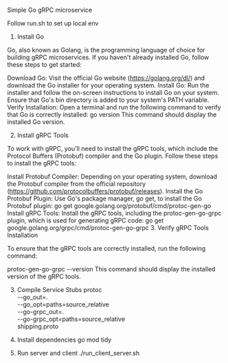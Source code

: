 Simple Go gRPC microservice

Follow run.sh to set up local env

1. Install Go

Go, also known as Golang, is the programming language of choice for building gRPC microservices. If you haven't already installed Go, follow these steps to get started:

Download Go: Visit the official Go website (https://golang.org/dl/) and download the Go installer for your operating system.
Install Go: Run the installer and follow the on-screen instructions to install Go on your system. Ensure that Go's bin directory is added to your system's PATH variable.
Verify Installation: Open a terminal and run the following command to verify that Go is correctly installed:
go version
This command should display the installed Go version.

2. Install gRPC Tools

To work with gRPC, you'll need to install the gRPC tools, which include the Protocol Buffers (Protobuf) compiler and the Go plugin. Follow these steps to install the gRPC tools:

Install Protobuf Compiler: Depending on your operating system, download the Protobuf compiler from the official repository (https://github.com/protocolbuffers/protobuf/releases).
Install the Go Protobuf Plugin: Use Go's package manager, go get, to install the Go Protobuf plugin:
go get google.golang.org/protobuf/cmd/protoc-gen-go
Install gRPC Tools: Install the gRPC tools, including the protoc-gen-go-grpc plugin, which is used for generating gRPC code:
go get google.golang.org/grpc/cmd/protoc-gen-go-grpc
3. Verify gRPC Tools Installation

To ensure that the gRPC tools are correctly installed, run the following command:

protoc-gen-go-grpc --version
This command should display the installed version of the gRPC tools.

3. Compile Service Stubs
protoc \
    --go_out=. \
    --go_opt=paths=source_relative \
    --go-grpc_out=. \
    --go-grpc_opt=paths=source_relative \
    shipping.proto

4. Install dependencies
go mod tidy

5. Run server and client
./run_client_server.sh
